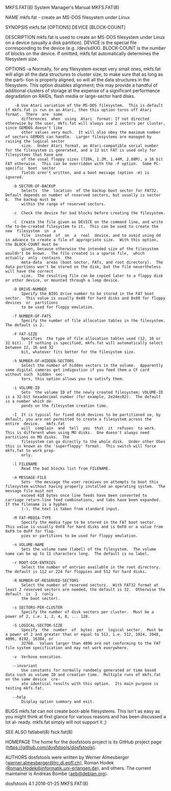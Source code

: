 MKFS.FAT(8)                                                            System Manager's Manual                                                           MKFS.FAT(8)

NAME
       mkfs.fat - create an MS-DOS filesystem under Linux

SYNOPSIS
       mkfs.fat [OPTIONS] DEVICE [BLOCK-COUNT]

DESCRIPTION
       mkfs.fat  is  used to create an MS-DOS filesystem under Linux on a device (usually a disk partition).  DEVICE is the special file corresponding to the device
       (e.g. /dev/sdXX).  BLOCK-COUNT is the number of blocks on the device.  If omitted, mkfs.fat automatically determines the filesystem size.

OPTIONS
       -a  Normally, for any filesystem except very small ones, mkfs.fat will align all the data structures to cluster size, to make sure that as long as the parti‐
           tion  is  properly  aligned, so will all the data structures in the filesystem.  This option disables alignment; this may provide a handful of additional
           clusters of storage at the expense of a significant performance degradation on RAIDs, flash media or large-sector hard disks.

        -A Use Atari variation of the MS-DOS filesystem.  This is default if mkfs.fat is run on an Atari, then this option turns off Atari format.  There  are  some
           differences  when  using  Atari  format: If not directed otherwise by the user, mkfs.fat will always use 2 sectors per cluster, since GEMDOS doesn't like
           other values very much.  It will also obey the maximum number of sectors GEMDOS can handle.  Larger filesystems are managed by raising the logical sector
           size.  Under Atari format, an Atari-compatible serial number for the filesystem is generated, and a 12 bit FAT is used only for filesystems that have one
           of the usual floppy sizes (720k, 1.2M, 1.44M, 2.88M), a 16 bit FAT otherwise.  This can be overridden with the -F option.  Some PC-specific  boot  sector
           fields aren't written, and a boot message (option -m) is ignored.

       -b SECTOR-OF-BACKUP
           Selects  the  location  of the backup boot sector for FAT32.  Default depends on number of reserved sectors, but usually is sector 6.  The backup must be
           within the range of reserved sectors.

       -c  Check the device for bad blocks before creating the filesystem.

       -C  Create the file given as DEVICE on the command line, and write the to-be-created filesystem to it.  This can be used to create the new  filesystem  in  a
           file  instead  of  on  a  real  device, and to avoid using dd in advance to create a file of appropriate size.  With this option, the BLOCK-COUNT must be
           given, because otherwise the intended size of the filesystem wouldn't be known.  The file created is a sparse file,  which  actually  only  contains  the
           meta-data  areas (boot sector, FATs, and root directory).  The data portions won't be stored on the disk, but the file nevertheless will have the correct
           size.  The resulting file can be copied later to a floppy disk or other device, or mounted through a loop device.

       -D DRIVE-NUMBER
           Specify the BIOS drive number to be stored in the FAT boot sector.  This value is usually 0x80 for hard disks and 0x00 for floppy devices  or  partitions
           to be used for floppy emulation.

       -f NUMBER-OF-FATS
           Specify the number of file allocation tables in the filesystem.  The default is 2.

       -F FAT-SIZE
           Specifies  the type of file allocation tables used (12, 16 or 32 bit).  If nothing is specified, mkfs.fat will automatically select between 12, 16 and 32
           bit, whatever fits better for the filesystem size.

       -h NUMBER-OF-HIDDEN-SECTORS
           Select the number of hidden sectors in the volume.  Apparently some digital cameras get indigestion if you feed them a CF card without such  hidden  sec‐
           tors, this option allows you to satisfy them.

       -i VOLUME-ID
           Sets  the volume ID of the newly created filesystem; VOLUME-ID is a 32-bit hexadecimal number (for example, 2e24ec82).  The default is a number which de‐
           pends on the filesystem creation time.

       -I  It is typical for fixed disk devices to be partitioned so, by default, you are not permitted to create a filesystem across the entire  device.   mkfs.fat
           will  complain  and  tell  you  that  it  refuses  to work.  This is different when using MO disks.  One doesn't always need partitions on MO disks.  The
           filesystem can go directly to the whole disk.  Under other OSes this is known as the 'superfloppy' format.  This switch will force mkfs.fat to work prop‐
           erly.

       -l FILENAME
           Read the bad blocks list from FILENAME.

       -m MESSAGE-FILE
           Sets  the message the user receives on attempts to boot this filesystem without having properly installed an operating system.  The message file must not
           exceed 418 bytes once line feeds have been converted to carriage return-line feed combinations, and tabs have been expanded.  If the filename is a hyphen
           (-), the text is taken from standard input.

       -M FAT-MEDIA-TYPE
           Specify the media type to be stored in the FAT boot sector.  This value is usually 0xF8 for hard disks and is 0xF0 or a value from 0xF9 to 0xFF for flop‐
           pies or partitions to be used for floppy emulation.

       -n VOLUME-NAME
           Sets the volume name (label) of the filesystem.  The volume name can be up to 11 characters long.  The default is no label.

       -r ROOT-DIR-ENTRIES
           Select the number of entries available in the root directory.  The default is 112 or 224 for floppies and 512 for hard disks.

       -R NUMBER-OF-RESERVED-SECTORS
           Select the number of reserved sectors.  With FAT32 format at least 2 reserved sectors are needed, the default is 32.  Otherwise the default  is  1  (only
           the boot sector).

       -s SECTORS-PER-CLUSTER
           Specify the number of disk sectors per cluster.  Must be a power of 2, i.e. 1, 2, 4, 8, ... 128.

       -S LOGICAL-SECTOR-SIZE
           Specify  the  number  of  bytes  per  logical sector.  Must be a power of 2 and greater than or equal to 512, i.e. 512, 1024, 2048, 4096, 8192, 16384, or
           32768.  Values larger than 4096 are not conforming to the FAT file system specification and may not work everywhere.

       -v  Verbose execution.

       --invariant
           Use constants for normally randomly generated or time based data such as volume ID and creation time.  Multiple runs of mkfs.fat on the same device  cre‐
           ate identical results with this option.  Its main purpose is testing mkfs.fat.

       --help
           Display option summary and exit.

BUGS
       mkfs.fat  can  not  create boot-able filesystems.  This isn't as easy as you might think at first glance for various reasons and has been discussed a lot al‐
       ready.  mkfs.fat simply will not support it ;)

SEE ALSO
       fatlabel(8)
       fsck.fat(8)

HOMEPAGE
       The home for the dosfstools project is its GitHub project page ⟨https://github.com/dosfstools/dosfstools⟩.

AUTHORS
       dosfstools were written by Werner Almesberger ⟨werner.almesberger@lrc.di.epfl.ch⟩, Roman Hodek  ⟨Roman.Hodek@informatik.uni-erlangen.de⟩,  and  others.   The
       current maintainer is Andreas Bombe ⟨aeb@debian.org⟩.

dosfstools 4.1                                                               2016-01-25                                                                  MKFS.FAT(8)
